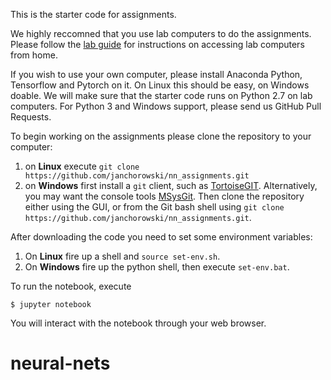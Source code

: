 This is the starter code for assignments.

We highly reccomned that you use lab computers to do the assignments. Please follow the [lab guide](lab_guide.pdf) for instructions on accessing lab computers from home.

If you wish to use your own computer, please install Anaconda Python, Tensorflow and Pytorch on it. On Linux this should be easy, on Windows doable. We will make sure that the starter code runs on Python 2.7 on lab computers. For Python 3 and Windows support, please send us GitHub Pull Requests.

To begin working on the assignments please clone the repository to your computer:

1. on **Linux** execute `git clone https://github.com/janchorowski/nn_assignments.git`
2. on **Windows** first install a `git` client, such as [TortoiseGIT](https://tortoisegit.org/). Alternatively, you may want the console tools [MSysGit](https://git-for-windows.github.io/). Then clone the repository either using the GUI, or from the Git bash shell using  `git clone https://github.com/janchorowski/nn_assignments.git`.

After downloading the code you need to set some environment variables:

1. On **Linux** fire up a shell and `source set-env.sh`.
2. On **Windows** fire up the python shell, then execute `set-env.bat`.

To run the notebook, execute

`$ jupyter notebook`

You will interact with the notebook through your web browser.
# neural-nets
